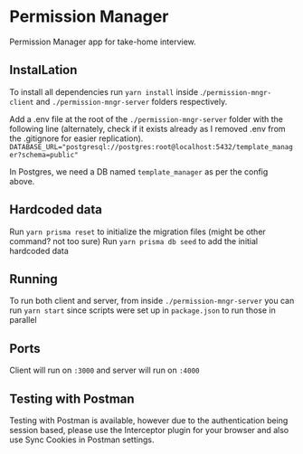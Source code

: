 # Permission Manager

Permission Manager app for take-home interview.

## InstalLation

To install all dependencies run `yarn install` inside .`/permission-mngr-client` and `./permission-mngr-server` folders respectively.

Add a .env file at the root of the `./permission-mngr-server` folder with the following line (alternately, check if it exists already as I removed .env from the .gitignore for easier replication).
`DATABASE_URL="postgresql://postgres:root@localhost:5432/template_manager?schema=public"`

In Postgres, we need a DB named `template_manager` as per the config above.

## Hardcoded data
Run `yarn prisma reset` to initialize the migration files (might be other command? not too sure)
Run `yarn prisma db seed` to add the initial hardcoded data

## Running

To run both client and server, from inside `./permission-mngr-server` you can run `yarn start` since scripts were set up in `package.json` to run those in parallel

## Ports

Client will run on `:3000` and server will run on `:4000`

## Testing with Postman

Testing with Postman is available, however due to the authentication being session based, please use the Interceptor plugin for your browser and also use Sync Cookies in Postman settings.
